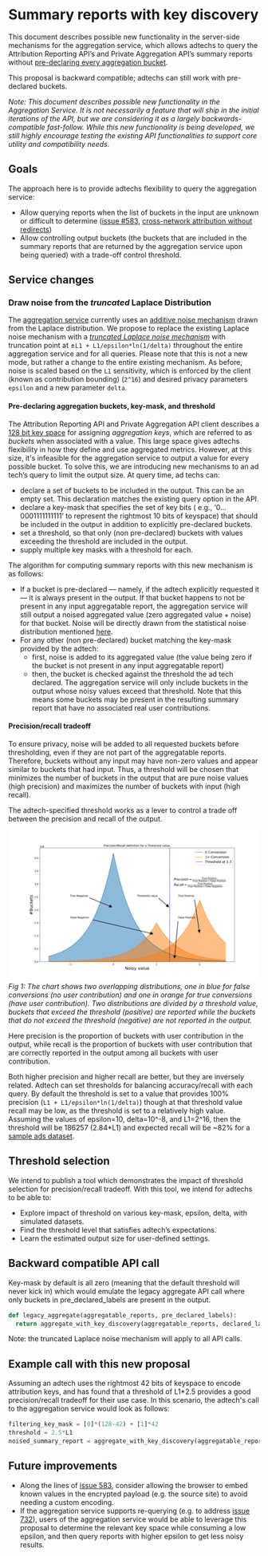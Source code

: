 # Summary reports with key discovery

This document describes possible new functionality in the server-side mechanisms for the aggregation service, which allows adtechs to query the Attribution Reporting API’s and Private Aggregation API’s summary reports without [pre-declaring every aggregation bucket](https://github.com/WICG/attribution-reporting-api/blob/main/AGGREGATION_SERVICE_TEE.md#pre-declaring-aggregation-buckets). 

This proposal is backward compatible; adtechs can still work with pre-declared buckets.

_Note: This document describes possible new functionality in the Aggregation Service. It is not necessarily a feature that will ship in the initial iterations of the API, but we are considering it as a largely backwards-compatible fast-follow. While this new functionality is being developed, we still highly encourage testing the existing API functionalities to support core utility and compatibility needs._


## Goals

The approach here is to provide adtechs flexibility to query the aggregation service:

* Allow querying reports when the list of buckets in the input are unknown or difficult to determine ([issue #583](https://github.com/WICG/attribution-reporting-api/issues/583), [cross-network attribution without redirects](https://developer.android.com/design-for-safety/privacy-sandbox/attribution#cross-network-attrib-without-redirects))
* Allow controlling output buckets (the buckets that are included in the summary reports that are returned by the aggregation service upon being queried) with a trade-off control threshold.


## Service changes

### Draw noise from the _truncated_ Laplace Distribution

The [aggregation service](https://github.com/WICG/attribution-reporting-api/blob/main/AGGREGATION_SERVICE_TEE.md) currently uses an [additive noise mechanism](https://en.wikipedia.org/wiki/Additive_noise_mechanisms) drawn from the Laplace distribution. We propose to replace the existing Laplace noise mechanism with a _[truncated Laplace noise mechanism](https://arxiv.org/pdf/1911.00602.pdf)_ with truncation point at ±`L1 + L1/epsilon*ln(1/delta)` throughout the entire aggregation service and for all queries. Please note that this is not a new mode, but rather a change to the entire existing mechanism. As before, noise is scaled based on the `L1` sensitivity, which is enforced by the client (known as contribution bounding) (`2^16`) and desired privacy parameters `epsilon` and a new parameter `delta`.


#### Pre-declaring aggregation buckets, key-mask, and threshold

The Attribution Reporting API and Private Aggregation API client describes a [128 bit key space](https://en.wikipedia.org/wiki/Key_size) for assigning _aggregation keys_, which are referred to as _buckets_ when associated with a value. This large space gives adtechs flexibility in how they define and use aggregated metrics. However, at this size, it's infeasible for the aggregation service to output a value for every possible bucket. To solve this, we are introducing new mechanisms to an ad tech’s query to limit the output size. At query time, ad techs can:

* declare a set of buckets to be included in the output. This can be an empty set. This declaration matches the existing query option in the API.
* declare a key-mask that specifies the set of key bits ( e.g., ‘0…0001111111111’ to represent the rightmost 10 bits of keyspace) that should be included in the output in addition to explicitly pre-declared buckets.
* set a threshold, so that only (non pre-declared) buckets with values exceeding the threshold are included in the output.
* supply multiple key masks with a threshold for each.

The algorithm for computing summary reports with this new mechanism is as follows:

* If a bucket is pre-declared — namely, if the adtech explicitly requested it — it is always present in the output. If that bucket happens to not be present in any input aggregatable report, the aggregation service will still output a noised aggregated value (zero aggregated value + noise) for that bucket. Noise will be directly drawn from the statistical noise distribution mentioned [here](#bookmark=id.nat6mofklxgj).
* For any other (non pre-declared) bucket matching the key-mask provided by the adtech:
    * first, noise is added to its aggregated value (the value being zero if the bucket is not present in any input aggregatable report)
    * then, the bucket is checked against the threshold the ad tech declared. The aggregation service will only include buckets in the output whose noisy values exceed that threshold. Note that this means some buckets may be present in the resulting summary report that have no associated real user contributions.

#### Precision/recall tradeoff

To ensure privacy, noise will be added to all requested buckets before thresholding, even if they are not part of the aggregatable reports. Therefore, buckets without any input may have non-zero values and appear similar to buckets that had input. Thus, a threshold will be chosen that minimizes the number of buckets in the output that are pure noise values (high precision) and maximizes the number of buckets with input (high recall).

The adtech-specified threshold works as a lever to control a trade off between the precision and recall of the output. 

![Precision recall tradeoff diagram](precision-recall-tradeoff.svg)
_Fig 1: The chart shows two overlapping distributions, one in blue for false conversions (no user contribution) and one in orange for true conversions (have user contribution). Two distributions are divided by a threshold value, buckets that exceed the threshold (positive) are reported while the buckets that do not exceed the threshold (negative) are not reported in the output._

Here precision is the proportion of buckets with user contribution in the output, while recall is the proportion of buckets with user contribution that are correctly reported in the output among all buckets with user contribution.

Both higher precision and higher recall are better, but they are inversely related. Adtech can set thresholds for balancing accuracy/recall with each query. By default the threshold is set to a value that provides 100% precision (`L1 + L1/epsilon*ln(1/delta)`) though at that threshold value recall may be low, as the threshold is set to a relatively high value. Assuming the values of epsilon=10, delta=10^-8, and L1=2^16, then the threshold will be 186257 (2.84*L1) and expected recall will be ~82% for a [sample ads dataset](https://ailab.criteo.com/criteo-sponsored-search-conversion-log-dataset).


## Threshold selection

We intend to publish a tool which demonstrates the impact of threshold selection for precision/recall tradeoff. With this tool, we intend for adtechs to be able to:

* Explore impact of threshold on various key-mask, epsilon, delta, with simulated datasets.
* Find the threshold level that satisfies adtech’s expectations.
* Learn the estimated output size for user-defined settings.


## Backward compatible API call

Key-mask by default is all zero (meaning that the default threshold will never kick in) which would emulate the legacy aggregate API call where only buckets in pre_declared_labels are present in the output.

```python
def legacy_aggregate(aggregatable_reports, pre_declared_labels):
  return aggregate_with_key_discovery(aggregatable_reports, declared_labels)
```

Note: the truncated Laplace noise mechanism will apply to all API calls.


##  Example call with this new proposal

Assuming an adtech uses the rightmost 42 bits of keyspace to encode attribution keys, and has found that a threshold of L1*2.5 provides a good precision/recall tradeoff for their use case. In this scenario, the adtech's call to the aggregation service would look as follows:

```python
filtering_key_mask = [0]*(128-42) + [1]*42
threshold = 2.5*L1
noised_summary_report = aggregate_with_key_discovery(aggregatable_reports, pre_declared_labels, filtering_key_mask, threshold)
```


##  Future improvements 

* Along the lines of [issue 583](https://github.com/WICG/attribution-reporting-api/issues/583), consider allowing the browser to embed known values in the encrypted payload (e.g. the source site) to avoid needing a custom encoding.
* If the aggregation service supports re-querying (e.g. to address [issue 732](https://github.com/WICG/attribution-reporting-api/issues/732)), users of the aggregation service would be able to leverage this proposal to determine the relevant key space while consuming a low epsilon, and then query reports with higher epsilon to get less noisy results. 

